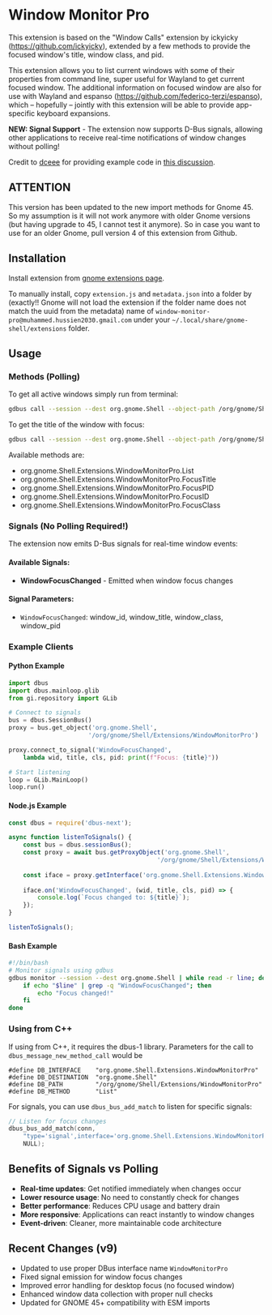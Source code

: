 # Window Monitor Pro

This extension is based on the "Window Calls" extension by ickyicky (https://github.com/ickyicky), extended by a few methods to provide the focused window's title, window class, and pid.

This extension allows you to list current windows with some of their properties from command line, super useful for Wayland to get current focused window. The additional information on focused window are also for use with Wayland and espanso (https://github.com/federico-terzi/espanso), which – hopefully – jointly with this extension will be able to provide app-specific keyboard expansions.

**NEW: Signal Support** - The extension now supports D-Bus signals, allowing other applications to receive real-time notifications of window changes without polling!

Credit to [dceee](https://github.com/dceee) for providing example code in [this discussion](https://gist.github.com/rbreaves/257c3edfa301786e66e964d7ac036269).

## ATTENTION
This version has been updated to the new import methods for Gnome 45. So my assumption is it will not work anymore with older Gnome versions (but having upgrade to 45, I cannot test it anymore). So in case you want to use for an older Gnome, pull version 4 of this extension from Github.

## Installation

Install extension from [gnome extensions page](https://extensions.gnome.org/extension/4974/window-calls-extended/).

To manually install, copy `extension.js` and `metadata.json` into a folder by (exactly!! Gnome will not load the extension if the folder name does not match the uuid from the metadata) name of `window-monitor-pro@muhammed.hussien2030.gmail.com` under your `~/.local/share/gnome-shell/extensions` folder.

## Usage

### Methods (Polling)

To get all active windows simply run from terminal:

```sh
gdbus call --session --dest org.gnome.Shell --object-path /org/gnome/Shell/Extensions/WindowMonitorPro --method org.gnome.Shell.Extensions.WindowMonitorPro.List
```

To get the title of the window with focus:
```sh
gdbus call --session --dest org.gnome.Shell --object-path /org/gnome/Shell/Extensions/WindowMonitorPro --method org.gnome.Shell.Extensions.WindowMonitorPro.FocusTitle
```

Available methods are:
* org.gnome.Shell.Extensions.WindowMonitorPro.List
* org.gnome.Shell.Extensions.WindowMonitorPro.FocusTitle
* org.gnome.Shell.Extensions.WindowMonitorPro.FocusPID
* org.gnome.Shell.Extensions.WindowMonitorPro.FocusID
* org.gnome.Shell.Extensions.WindowMonitorPro.FocusClass

### Signals (No Polling Required!)

The extension now emits D-Bus signals for real-time window events:

#### Available Signals:
- **WindowFocusChanged** - Emitted when window focus changes

#### Signal Parameters:
- `WindowFocusChanged`: window_id, window_title, window_class, window_pid

### Example Clients

#### Python Example
```python
import dbus
import dbus.mainloop.glib
from gi.repository import GLib

# Connect to signals
bus = dbus.SessionBus()
proxy = bus.get_object('org.gnome.Shell', 
                      '/org/gnome/Shell/Extensions/WindowMonitorPro')

proxy.connect_to_signal('WindowFocusChanged', 
    lambda wid, title, cls, pid: print(f"Focus: {title}"))

# Start listening
loop = GLib.MainLoop()
loop.run()
```

#### Node.js Example
```javascript
const dbus = require('dbus-next');

async function listenToSignals() {
    const bus = dbus.sessionBus();
    const proxy = await bus.getProxyObject('org.gnome.Shell', 
                                         '/org/gnome/Shell/Extensions/WindowMonitorPro');
    
    const iface = proxy.getInterface('org.gnome.Shell.Extensions.WindowMonitorPro');
    
    iface.on('WindowFocusChanged', (wid, title, cls, pid) => {
        console.log(`Focus changed to: ${title}`);
    });
}

listenToSignals();
```

#### Bash Example
```bash
#!/bin/bash
# Monitor signals using gdbus
gdbus monitor --session --dest org.gnome.Shell | while read -r line; do
    if echo "$line" | grep -q "WindowFocusChanged"; then
        echo "Focus changed!"
    fi
done
```

### Using from C++
If using from C++, it requires the dbus-1 library. Parameters for the call to `dbus_message_new_method_call` would be
```
#define DB_INTERFACE    "org.gnome.Shell.Extensions.WindowMonitorPro"
#define DB_DESTINATION  "org.gnome.Shell"
#define DB_PATH         "/org/gnome/Shell/Extensions/WindowMonitorPro"
#define DB_METHOD       "List"
```

For signals, you can use `dbus_bus_add_match` to listen for specific signals:

```c
// Listen for focus changes
dbus_bus_add_match(conn, 
    "type='signal',interface='org.gnome.Shell.Extensions.WindowMonitorPro',member='WindowFocusChanged'",
    NULL);
```

## Benefits of Signals vs Polling

- **Real-time updates**: Get notified immediately when changes occur
- **Lower resource usage**: No need to constantly check for changes
- **Better performance**: Reduces CPU usage and battery drain
- **More responsive**: Applications can react instantly to window changes
- **Event-driven**: Cleaner, more maintainable code architecture

## Recent Changes (v9)

- Updated to use proper DBus interface name `WindowMonitorPro`
- Fixed signal emission for window focus changes
- Improved error handling for desktop focus (no focused window)
- Enhanced window data collection with proper null checks
- Updated for GNOME 45+ compatibility with ESM imports
